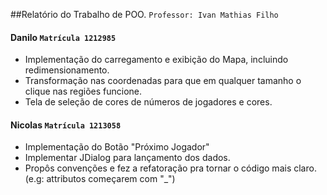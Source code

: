 ##Relatório do Trabalho de POO.
`Professor: Ivan Mathias Filho`

#### Danilo `Matrícula 1212985`
* Implementação do carregamento e exibição do Mapa, incluindo redimensionamento.
* Transformação nas coordenadas para que em qualquer tamanho o clique nas regiões funcione.
* Tela de seleção de cores de números de jogadores e cores.

#### Nicolas `Matrícula 1213058`
* Implementação do Botão "Próximo Jogador"
* Implementar JDialog para lançamento dos dados.
* Propôs convenções e fez a refatoração pra tornar o código mais claro. (e.g: attributos começarem com "_")

